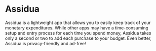 # Assidua
Assidua is a lightweight app that allows you to easily keep track of your monetary expenditures. While other apps may have a time-consuming setup and entry process for each time you spend money, Assidua takes only a second or two to add each purchase to your budget. Even better, Assidua is privacy-friendly and ad-free!
